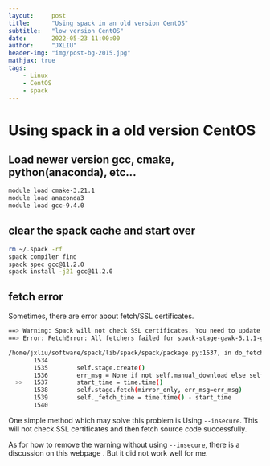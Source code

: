 ```yaml
---
layout:     post
title:      "Using spack in an old version CentOS"
subtitle:   "low version CentOS"
date:       2022-05-23 11:00:00
author:     "JXLIU"
header-img: "img/post-bg-2015.jpg"
mathjax: true
tags:
    - Linux
    - CentOS
    - spack
---
```


# Using spack in a old version CentOS

## Load newer version gcc, cmake, python(anaconda), etc...

```bash
module load cmake-3.21.1
module load anaconda3
module load gcc-9.4.0
```
## clear the spack cache and start over

```bash
rm ~/.spack -rf
spack compiler find
spack spec gcc@11.2.0
spack install -j21 gcc@11.2.0
```

## fetch error

Sometimes, there are error about fetch/SSL certificates.

```bash
==> Warning: Spack will not check SSL certificates. You need to update your Python to enable certificate verification.
==> Error: FetchError: All fetchers failed for spack-stage-gawk-5.1.1-gb4xundr3gdxyixn3olufyqrzlk3klvc

/home/jxliu/software/spack/lib/spack/spack/package.py:1537, in do_fetch:
       1534
       1535        self.stage.create()
       1536        err_msg = None if not self.manual_download else self.download_instr
  >>   1537        start_time = time.time()
       1538        self.stage.fetch(mirror_only, err_msg=err_msg)
       1539        self._fetch_time = time.time() - start_time
       1540
```

One simple method which may solve this problem is Using `--insecure`. This will not check SSL certificates and then fetch source code successfully.

As for how to remove the warning without using `--insecure`, there is a discussion on this webpage [](https://spack.readthedocs.io/en/latest/getting_started.html#compiler-configuration). But it did not work well for me.

